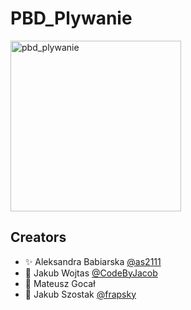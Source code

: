 # PBD_Plywanie

<img width="273" alt="pbd_plywanie" src="https://user-images.githubusercontent.com/59486011/119794347-c064a700-bed7-11eb-8eba-0a1d32087808.png">

## Creators
  * :sparkles: Aleksandra Babiarska [@as2111]( https://github.com/as2111 )
  * :metal: Jakub Wojtas [@CodeByJacob]( https://github.com/CodeByJacob )
  * :rocket: Mateusz Gocał 
  * :tada: Jakub Szostak [@frapsky]( https://github.com/frapsky )
